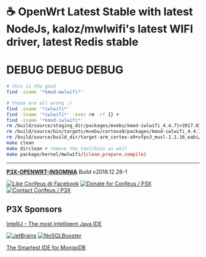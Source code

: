 [//]: #@corifeus-header

# ☕ OpenWrt Latest Stable with latest NodeJs, kaloz/mwlwifi's latest WIFI driver, latest Redis stable

                        
[//]: #@corifeus-header:end
# DEBUG DEBUG DEBUG

```bash
# this is the good
find -iname '*kmod-mwlwifi*'

# these are all wrong :/
find -iname '*iwlwifi*'
find -iname '*iwlwifi*' -exec rm -rf {} +
find -iname '*kmod-iwlwifi*'
rm /build/source/staging_dir/packages/mvebu/kmod-iwlwifi_4.4.71+2017.01.41-2_arm_cortex-a9_vfpv3.ipk
rm /build/source/bin/targets/mvebu/cortexa9/packages/kmod-iwlwifi_4.4.71+2017.01.41-2_arm_cortex-a9_vfpv3.ipk
rm /build/source/build_dir/target-arm_cortex-a9+vfpv3_musl-1.1.16_eabi/openwrt-imagebuilder-17.01.4-mvebu.Linux-x86_64/packages/kmod-iwlwifi_4.4.71+2017.01.41-2_arm_cortex-a9_vfpv3.ipk
make clean
make dirclean # remove the toolchain as well 
make package/kernel/mwlwifi/{clean,prepare,compile}
```

[//]: #@corifeus-footer

---

[**P3X-OPENWRT-INSOMNIA**](https://pages.corifeus.com/openwrt-insomnia) Build v2018.12.28-1 

[![Like Corifeus @ Facebook](https://img.shields.io/badge/LIKE-Corifeus-3b5998.svg)](https://www.facebook.com/corifeus.software) [![Donate for Corifeus / P3X](https://img.shields.io/badge/Donate-Corifeus-003087.svg)](https://www.paypal.com/cgi-bin/webscr?cmd=_s-xclick&hosted_button_id=QZVM4V6HVZJW6)  [![Contact Corifeus / P3X](https://img.shields.io/badge/Contact-P3X-ff9900.svg)](https://www.patrikx3.com/en/front/contact) 


## P3X Sponsors

[IntelliJ - The most intelligent Java IDE](https://www.jetbrains.com)
  
[![JetBrains](https://cdn.corifeus.com/assets/svg/jetbrains-logo.svg)](https://www.jetbrains.com/) [![NoSQLBooster](https://cdn.corifeus.com/assets/png/nosqlbooster-70x70.png)](https://www.nosqlbooster.com/)

[The Smartest IDE for MongoDB](https://www.nosqlbooster.com)
  
  
 

[//]: #@corifeus-footer:end